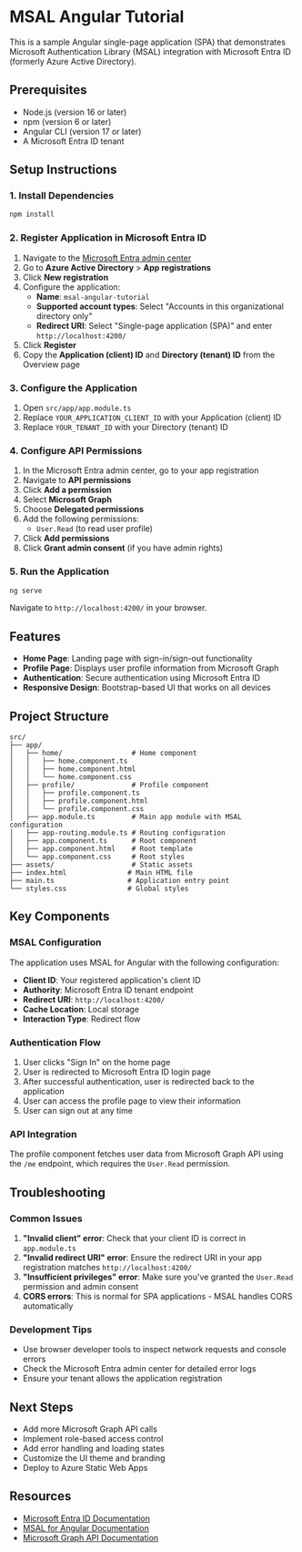 # MSAL Angular Tutorial

This is a sample Angular single-page application (SPA) that demonstrates Microsoft Authentication Library (MSAL) integration with Microsoft Entra ID (formerly Azure Active Directory).

## Prerequisites

- Node.js (version 16 or later)
- npm (version 6 or later)
- Angular CLI (version 17 or later)
- A Microsoft Entra ID tenant

## Setup Instructions

### 1. Install Dependencies

```bash
npm install
```

### 2. Register Application in Microsoft Entra ID

1. Navigate to the [Microsoft Entra admin center](https://entra.microsoft.com/)
2. Go to **Azure Active Directory** > **App registrations**
3. Click **New registration**
4. Configure the application:
   - **Name**: `msal-angular-tutorial`
   - **Supported account types**: Select "Accounts in this organizational directory only"
   - **Redirect URI**: Select "Single-page application (SPA)" and enter `http://localhost:4200/`
5. Click **Register**
6. Copy the **Application (client) ID** and **Directory (tenant) ID** from the Overview page

### 3. Configure the Application

1. Open `src/app/app.module.ts`
2. Replace `YOUR_APPLICATION_CLIENT_ID` with your Application (client) ID
3. Replace `YOUR_TENANT_ID` with your Directory (tenant) ID

### 4. Configure API Permissions

1. In the Microsoft Entra admin center, go to your app registration
2. Navigate to **API permissions**
3. Click **Add a permission**
4. Select **Microsoft Graph**
5. Choose **Delegated permissions**
6. Add the following permissions:
   - `User.Read` (to read user profile)
7. Click **Add permissions**
8. Click **Grant admin consent** (if you have admin rights)

### 5. Run the Application

```bash
ng serve
```

Navigate to `http://localhost:4200/` in your browser.

## Features

- **Home Page**: Landing page with sign-in/sign-out functionality
- **Profile Page**: Displays user profile information from Microsoft Graph
- **Authentication**: Secure authentication using Microsoft Entra ID
- **Responsive Design**: Bootstrap-based UI that works on all devices

## Project Structure

```
src/
├── app/
│   ├── home/                 # Home component
│   │   ├── home.component.ts
│   │   ├── home.component.html
│   │   └── home.component.css
│   ├── profile/              # Profile component
│   │   ├── profile.component.ts
│   │   ├── profile.component.html
│   │   └── profile.component.css
│   ├── app.module.ts         # Main app module with MSAL configuration
│   ├── app-routing.module.ts # Routing configuration
│   ├── app.component.ts      # Root component
│   ├── app.component.html    # Root template
│   └── app.component.css     # Root styles
├── assets/                   # Static assets
├── index.html               # Main HTML file
├── main.ts                  # Application entry point
└── styles.css               # Global styles
```

## Key Components

### MSAL Configuration

The application uses MSAL for Angular with the following configuration:

- **Client ID**: Your registered application's client ID
- **Authority**: Microsoft Entra ID tenant endpoint
- **Redirect URI**: `http://localhost:4200/`
- **Cache Location**: Local storage
- **Interaction Type**: Redirect flow

### Authentication Flow

1. User clicks "Sign In" on the home page
2. User is redirected to Microsoft Entra ID login page
3. After successful authentication, user is redirected back to the application
4. User can access the profile page to view their information
5. User can sign out at any time

### API Integration

The profile component fetches user data from Microsoft Graph API using the `/me` endpoint, which requires the `User.Read` permission.

## Troubleshooting

### Common Issues

1. **"Invalid client" error**: Check that your client ID is correct in `app.module.ts`
2. **"Invalid redirect URI" error**: Ensure the redirect URI in your app registration matches `http://localhost:4200/`
3. **"Insufficient privileges" error**: Make sure you've granted the `User.Read` permission and admin consent
4. **CORS errors**: This is normal for SPA applications - MSAL handles CORS automatically

### Development Tips

- Use browser developer tools to inspect network requests and console errors
- Check the Microsoft Entra admin center for detailed error logs
- Ensure your tenant allows the application registration

## Next Steps

- Add more Microsoft Graph API calls
- Implement role-based access control
- Add error handling and loading states
- Customize the UI theme and branding
- Deploy to Azure Static Web Apps

## Resources

- [Microsoft Entra ID Documentation](https://docs.microsoft.com/en-us/azure/active-directory/)
- [MSAL for Angular Documentation](https://github.com/AzureAD/microsoft-authentication-library-for-js/tree/dev/lib/msal-angular)
- [Microsoft Graph API Documentation](https://docs.microsoft.com/en-us/graph/)
